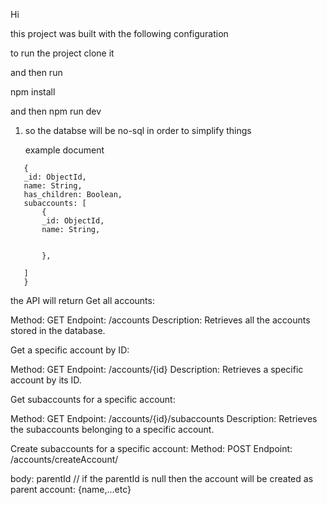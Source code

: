 Hi

this project was built with the following configuration

to run the project clone it

and then run

npm install

and then npm run dev

1) so the databse will be no-sql in order to simplify things

   example document

```
   {
   _id: ObjectId,     
   name: String,      
   has_children: Boolean, 
   subaccounts: [     
       {
       _id: ObjectId, 
       name: String,   
       
       
       },
   
   ]
   }
```

the API will return
Get all accounts:

Method: GET
Endpoint: /accounts
Description: Retrieves all the accounts stored in the database.

Get a specific account by ID:

Method: GET
Endpoint: /accounts/{id}
Description: Retrieves a specific account by its ID.

Get subaccounts for a specific account:

Method: GET
Endpoint: /accounts/{id}/subaccounts
Description: Retrieves the subaccounts belonging to a specific account.

Create subaccounts for a specific account:
Method: POST
Endpoint: /accounts/createAccount/

body:
parentId // if the parentId is null then the account will be created as parent
account: {name,...etc}

